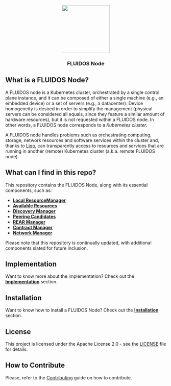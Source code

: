 <!-- markdownlint-disable first-line-h1 -->
<p align="center">
<a href="https://www.fluidos.eu/"> <img src="./docs/images/fluidoslogo.png" width="150"/> </a>
<h3 align="center">FLUIDOS Node</h3>
</p>

## What is a FLUIDOS Node?

A FLUIDOS node is a Kubernetes cluster, orchestrated by a single control plane instance, and it can be composed of either a single machine (e.g., an embedded device) or a set of servers (e.g., a datacenter).
Device homogeneity is desired in order to simplify the management (physical servers can be considered all equals, since they feature a similar amount of hardware resources), but it is not requested within a FLUIDOS node. In other words, a FLUIDOS node corresponds to a *Kubernetes cluster*.

A FLUIDOS node handles problems such as orchestrating computing, storage, network resources and software services within the cluster and, thanks to [Liqo](https://liqo.io), can transparently access to resources and services that are running in another (remote) Kubernetes cluster (a.k.a. remote FLUIDOS node).

## What can I find in this repo?

This repository contains the FLUIDOS Node, along with its essential components, such as:

- [**Local ResourceManager**](/docs/implementation/components.md#local-resourcemanager)
- [**Available Resources**](/docs/implementation/components.md#available-resources)
- [**Discovery Manager**](/docs/implementation/components.md#discovery-manager)
- [**Peering Candidates**](/docs/implementation/components.md#peering-candidates)
- [**REAR Manager**](/docs/implementation/components.md#rear-manager)
- [**Contract Manager**](/docs/implementation/components.md#contract-manager)
- [**Network Manager**](/docs/implementation/components.md#network-manager)

Please note that this repository is continually updated, with additional components slated for future inclusion.

## Implementation

Want to know more about the implementation? Check out the [**Implementation**](./docs/implementation/implementation.md) section.

## Installation

Want to know how to install a FLUIDOS Node? Check out the [**Installation**](./docs/installation/installation.md) section.

## License

This project is licensed under the Apache License 2.0 - see the [LICENSE](LICENSE) file for details.

## How to Contribute

Please, refer to the [Contributing](CONTRIBUTING.md) guide on how to contribute.
